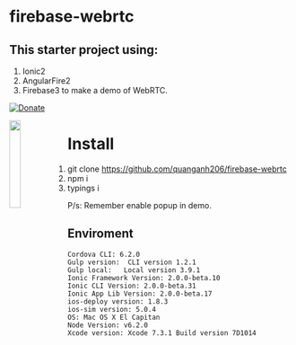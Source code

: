 # firebase-webrtc

## This starter project using:
1. Ionic2
2. AngularFire2
3. Firebase3 
to make a demo of WebRTC.

[![Donate](https://www.paypalobjects.com/en_US/i/btn/btn_donate_LG.gif)](https://www.paypal.com/cgi-bin/webscr?cmd=_donations&business=quanganh%40aiti%2ecom%2evn&lc=VN&item_name=Ionic2%20Calendar&item_number=ionic2calendar&no_note=0&currency_code=USD&bn=PP%2dDonationsBF%3abtn_donateCC_LG%2egif%3aNonHostedGuest)

<img src="http://imgur.com/a/riztk" align="left" width="20%"/>

# Install
1. git clone https://github.com/quanganh206/firebase-webrtc
2. npm i
3. typings i

P/s: Remember enable popup in demo.

## Enviroment
```
Cordova CLI: 6.2.0
Gulp version:  CLI version 1.2.1
Gulp local:   Local version 3.9.1
Ionic Framework Version: 2.0.0-beta.10
Ionic CLI Version: 2.0.0-beta.31
Ionic App Lib Version: 2.0.0-beta.17
ios-deploy version: 1.8.3 
ios-sim version: 5.0.4 
OS: Mac OS X El Capitan
Node Version: v6.2.0
Xcode version: Xcode 7.3.1 Build version 7D1014
``` 